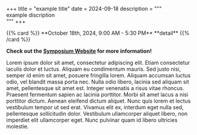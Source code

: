 +++
title = "example title"
date = 2024-09-18
description = """\
example discription\
"""
+++

<p>
{{% card %}}
**October 18th, 2024, 9:00 AM - 5:30 PM**   
**detail**
{{% /card %}}
</p>

**Check out the [Symposium Website]() for more information!**

Lorem ipsum dolor sit amet, consectetur adipiscing elit. Etiam consectetur iaculis dolor et luctus. Aliquam eu condimentum mauris. Sed justo nisi, semper id enim sit amet, posuere fringilla lorem. Aliquam accumsan luctus odio, vel blandit massa porta nec. Nulla odio libero, lacinia sed aliquam sit amet, pellentesque sit amet est. Integer venenatis a risus vitae rhoncus. Praesent fermentum sapien ac lacinia porttitor. Morbi sit amet lacus a nisi porttitor dictum. Aenean eleifend dictum aliquet. Nunc quis lorem et lectus vestibulum tempor ut sed erat. Vivamus elit ex, interdum eget nulla sed, pellentesque sollicitudin dolor. Vestibulum ullamcorper aliquet libero, non imperdiet elit ullamcorper eget. Nunc pulvinar quam id libero ultricies molestie.